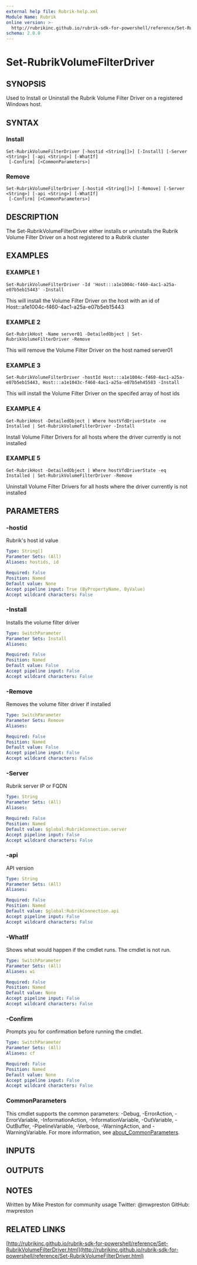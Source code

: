 ```yaml
---
external help file: Rubrik-help.xml
Module Name: Rubrik
online version: >-
  http://rubrikinc.github.io/rubrik-sdk-for-powershell/reference/Set-RubrikVolumeFilterDriver.html
schema: 2.0.0
---
```


# Set-RubrikVolumeFilterDriver

## SYNOPSIS

Used to Install or Uninstall the Rubrik Volume Filter Driver on a registered Windows host.

## SYNTAX

### Install

```text
Set-RubrikVolumeFilterDriver [-hostid <String[]>] [-Install] [-Server <String>] [-api <String>] [-WhatIf]
 [-Confirm] [<CommonParameters>]
```

### Remove

```text
Set-RubrikVolumeFilterDriver [-hostid <String[]>] [-Remove] [-Server <String>] [-api <String>] [-WhatIf]
 [-Confirm] [<CommonParameters>]
```

## DESCRIPTION

The Set-RubrikVolumeFilterDriver either installs or uninstalls the Rubrik Volume Filter Driver on a host registered to a Rubrik cluster

## EXAMPLES

### EXAMPLE 1

```text
Set-RubrikVolumeFilterDriver -Id 'Host:::a1e1004c-f460-4ac1-a25a-e07b5eb15443' -Install
```

This will install the Volume Filter Driver on the host with an id of Host:::a1e1004c-f460-4ac1-a25a-e07b5eb15443

### EXAMPLE 2

```text
Get-RubrikHost -Name server01 -DetailedObject | Set-RubrikVolumeFilterDriver -Remove
```

This will remove the Volume Filter Driver on the host named server01

### EXAMPLE 3

```text
Set-RubrikVolumeFilterDriver -hostId Host:::a1e1004c-f460-4ac1-a25a-e07b5eb15443, Host:::a1e1043c-f460-4ac1-a25a-e07b5eh45583 -Install
```

This will install the Volume Filter Driver on the specifed array of host ids

### EXAMPLE 4

```text
Get-RubrikHost -DetailedObject | Where hostVfdDriverState -ne Installed | Set-RubrikVolumeFilterDriver -Install
```

Install Volume Filter Drivers for all hosts where the driver currently is not installed

### EXAMPLE 5

```text
Get-RubrikHost -DetailedObject | Where hostVfdDriverState -eq Installed | Set-RubrikVolumeFilterDriver -Remove
```

Uninstall Volume Filter Drivers for all hosts where the driver currently is not installed

## PARAMETERS

### -hostid

Rubrik's host id value

```yaml
Type: String[]
Parameter Sets: (All)
Aliases: hostids, id

Required: False
Position: Named
Default value: None
Accept pipeline input: True (ByPropertyName, ByValue)
Accept wildcard characters: False
```

### -Install

Installs the volume filter driver

```yaml
Type: SwitchParameter
Parameter Sets: Install
Aliases:

Required: False
Position: Named
Default value: False
Accept pipeline input: False
Accept wildcard characters: False
```

### -Remove

Removes the volume filter driver if installed

```yaml
Type: SwitchParameter
Parameter Sets: Remove
Aliases:

Required: False
Position: Named
Default value: False
Accept pipeline input: False
Accept wildcard characters: False
```

### -Server

Rubrik server IP or FQDN

```yaml
Type: String
Parameter Sets: (All)
Aliases:

Required: False
Position: Named
Default value: $global:RubrikConnection.server
Accept pipeline input: False
Accept wildcard characters: False
```

### -api

API version

```yaml
Type: String
Parameter Sets: (All)
Aliases:

Required: False
Position: Named
Default value: $global:RubrikConnection.api
Accept pipeline input: False
Accept wildcard characters: False
```

### -WhatIf

Shows what would happen if the cmdlet runs. The cmdlet is not run.

```yaml
Type: SwitchParameter
Parameter Sets: (All)
Aliases: wi

Required: False
Position: Named
Default value: None
Accept pipeline input: False
Accept wildcard characters: False
```

### -Confirm

Prompts you for confirmation before running the cmdlet.

```yaml
Type: SwitchParameter
Parameter Sets: (All)
Aliases: cf

Required: False
Position: Named
Default value: None
Accept pipeline input: False
Accept wildcard characters: False
```

### CommonParameters

This cmdlet supports the common parameters: -Debug, -ErrorAction, -ErrorVariable, -InformationAction, -InformationVariable, -OutVariable, -OutBuffer, -PipelineVariable, -Verbose, -WarningAction, and -WarningVariable. For more information, see [about\_CommonParameters](http://go.microsoft.com/fwlink/?LinkID=113216).

## INPUTS

## OUTPUTS

## NOTES

Written by Mike Preston for community usage Twitter: @mwpreston GitHub: mwpreston

## RELATED LINKS

[http://rubrikinc.github.io/rubrik-sdk-for-powershell/reference/Set-RubrikVolumeFilterDriver.html](http://rubrikinc.github.io/rubrik-sdk-for-powershell/reference/Set-RubrikVolumeFilterDriver.html)

